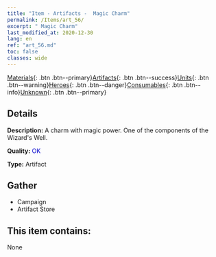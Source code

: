 ```yaml
---
title: "Item - Artifacts -  Magic Charm"
permalink: /Items/art_56/
excerpt: " Magic Charm"
last_modified_at: 2020-12-30
lang: en
ref: "art_56.md"
toc: false
classes: wide
---
```

 [Materials](/Items/){: .btn .btn--primary}[Artifacts](/Items/Artifacts/){: .btn .btn--success}[Units](/Items/Units/){: .btn .btn--warning}[Heroes](/Items/Heroes/){: .btn .btn--danger}[Consumables](/Items/Consumables/){: .btn .btn--info}[Unknown](/Items/Unknown/){: .btn .btn--primary}

## Details
 **Description:** A charm with magic power. One of the components of the Wizard's Well.

 **Quality:** <span style="color: #0000CD">OK</span>

 **Type:** Artifact

## Gather

*    Campaign 
*    Artifact Store 

## This item contains:

  None

